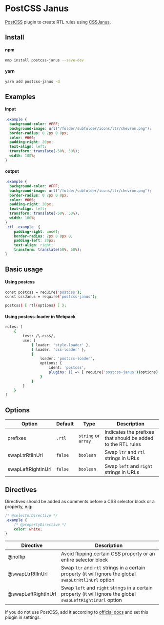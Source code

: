 # PostCSS Janus

[PostCSS] plugin to create RTL rules using [CSSJanus].

[PostCSS]: https://github.com/postcss/postcss
[CSSJanus]: https://github.com/cssjanus/cssjanus

Install
---

#### npm

```bash
nmp install postcss-janus --save-dev
```

#### yarn

```bash
yarn add postcss-janus -d
```

Examples
---

#### input

```css
.example {
  background-color: #FFF;
  background-image: url("/folder/subfolder/icons/ltr/chevron.png");
  border-radius: 0 2px 0 8px;
  color: #666;
  padding-right: 20px;
  text-align: left;
  transform: translate(-50%, 50%);
  width: 100%;
}
```

#### output

```css
.example {
  background-color: #FFF;
  background-image: url("/folder/subfolder/icons/ltr/chevron.png");
  border-radius: 0 2px 0 8px;
  color: #666;
  padding-right: 20px;
  text-align: left;
  transform: translate(-50%, 50%);
  width: 100%;
}
.rtl .example  {
    padding-right: unset;
    border-radius: 2px 0 8px 0;
    padding-left: 20px;
    text-align: right;
    transform: translate(50%, 50%);
}
```

Basic usage
---

#### Using postcss

```bash
const postcss = require('postcss');
const cssJanus = require('postcss-janus');

postcss( [ rtl(options) ] );
```

#### Using postcss-loader in Webpack

```bash
rules: [
    {
        test: /\.css$/,
        use: [
            { loader: 'style-loader' },
            { loader: 'css-loader' },
            {
                loader: 'postcss-loader',
                options: {
                    ident: 'postcss',
                    plugins: () => [ require('postcss-janus')(options) ]
                }
            }
        ]
    }
]
```

Options
---

| Option             | Default  | Type                | Description                                                  |
| ------------------ | -------- | ------------------- | ------------------------------------------------------------ |
| prefixes           | `.rtl`   | `string` or `array` | Indicates the prefixes that should be added to the RTL rules |
| swapLtrRtlInUrl    | `false`  | `boolean`           | Swap `ltr` and `rtl` strings in URLs                         |
| swapLeftRightInUrl | `false`  | `boolean`           | Swap `left` and `right` strings in URLs                      |

Directives
---

Directives should be added as comments before a CSS selector block or a property, e.g:

```css
/* @selectorDirective */
.example {
    /* @propertyDirective */
    color: white;
}
```

| Directive           | Description                                                                                                  |
| ------------------- | ------------------------------------------------------------------------------------------------------------ |
| @noflip             | Avoid flipping certain CSS property or an entire selector block                                              |
| @swapLtrRtlInUrl    | Swap `ltr` and `rtl` strings in a certain property (it will ignore the global `swapLtrRtlInUrl` option       |
| @swapLeftRightInUrl | Swap `left` and `right` strings in a certain property (it will ignore the global `swapLeftRightInUrl` option |


If you do not use PostCSS, add it according to [official docs]
and set this plugin in settings.

[official docs]: https://github.com/postcss/postcss#usage
